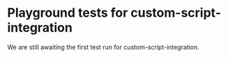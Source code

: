 # Playground tests for custom-script-integration
We are still awaiting the first test run for custom-script-integration.
